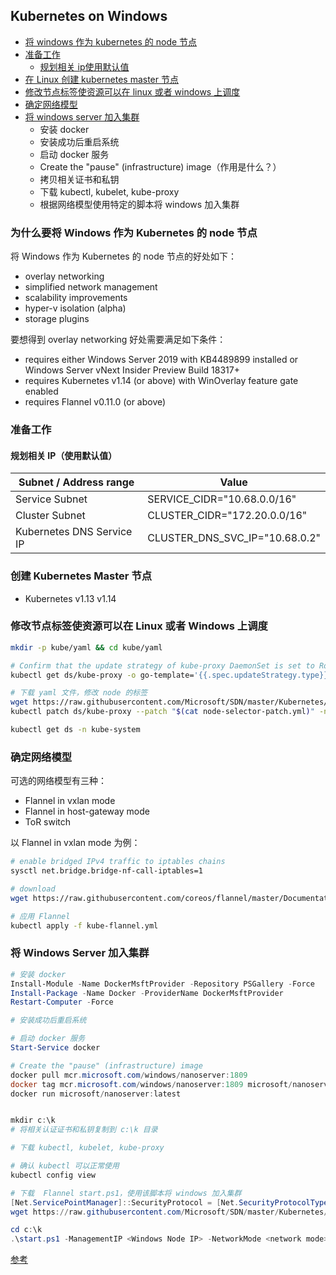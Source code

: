 ## Kubernetes on Windows

- [将 windows 作为 kubernetes 的 node 节点](#为什么要将-windows-作为-kubernetes-的-node-节点)
- [准备工作](#准备工作)
	- [规划相关 ip使用默认值](#规划相关-ip使用默认值)
- [在 Linux 创建 kubernetes master 节点](#创建-kubernetes-master-节点)
- [修改节点标签使资源可以在 linux 或者 windows 上调度](#修改节点标签使资源可以在-linux-或者-windows-上调度)
- [确定网络模型](#确定网络模型)
- [将 windows server 加入集群](#将-windows-server-加入集群)
	- 安装 docker
	- 安装成功后重启系统
	- 启动 docker 服务
	- Create the "pause" (infrastructure) image（作用是什么？）
	- 拷贝相关证书和私钥
	- 下载 kubectl, kubelet, kube-proxy
	- 根据网络模型使用特定的脚本将 windows 加入集群

### 为什么要将 Windows 作为 Kubernetes 的 node 节点

将 Windows 作为 Kubernetes 的 node 节点的好处如下：

* overlay networking
* simplified network management
* scalability improvements
* hyper-v isolation (alpha)
* storage plugins

要想得到 overlay networking 好处需要满足如下条件：

* requires either Windows Server 2019 with KB4489899 installed or Windows Server vNext Insider Preview Build 18317+
* requires Kubernetes v1.14 (or above) with WinOverlay feature gate enabled
* requires Flannel v0.11.0 (or above)

### 准备工作

#### 规划相关 IP（使用默认值）

| Subnet / Address range    | Value                          |
| ------------------------- | ------------------------------ |
| Service Subnet            | SERVICE_CIDR="10.68.0.0/16"    |
| Cluster Subnet            | CLUSTER_CIDR="172.20.0.0/16"   |
| Kubernetes DNS Service IP | CLUSTER_DNS_SVC_IP="10.68.0.2" |

### 创建 Kubernetes Master 节点

* Kubernetes v1.13  v1.14

### 修改节点标签使资源可以在 Linux 或者 Windows 上调度

```bash
mkdir -p kube/yaml && cd kube/yaml

# Confirm that the update strategy of kube-proxy DaemonSet is set to RollingUpdate:
kubectl get ds/kube-proxy -o go-template='{{.spec.updateStrategy.type}}{{"\n"}}' --namespace=kube-system

# 下载 yaml 文件，修改 node 的标签
wget https://raw.githubusercontent.com/Microsoft/SDN/master/Kubernetes/flannel/l2bridge/manifests/node-selector-patch.yml
kubectl patch ds/kube-proxy --patch "$(cat node-selector-patch.yml)" -n=kube-system

kubectl get ds -n kube-system
```

### 确定网络模型

可选的网络模型有三种：

* Flannel in vxlan mode
* Flannel in host-gateway mode
* ToR switch

以 Flannel in vxlan mode 为例：

```bash
# enable bridged IPv4 traffic to iptables chains
sysctl net.bridge.bridge-nf-call-iptables=1

# download
wget https://raw.githubusercontent.com/coreos/flannel/master/Documentation/kube-flannel.yml

# 应用 Flannel
kubectl apply -f kube-flannel.yml

```

### 将 Windows Server 加入集群

```PowerShell
# 安装 docker
Install-Module -Name DockerMsftProvider -Repository PSGallery -Force
Install-Package -Name Docker -ProviderName DockerMsftProvider
Restart-Computer -Force

# 安装成功后重启系统

# 启动 docker 服务
Start-Service docker

# Create the "pause" (infrastructure) image
docker pull mcr.microsoft.com/windows/nanoserver:1809
docker tag mcr.microsoft.com/windows/nanoserver:1809 microsoft/nanoserver:latest
docker run microsoft/nanoserver:latest


mkdir c:\k
# 将相关认证证书和私钥复制到 c:\k 目录

# 下载 kubectl, kubelet, kube-proxy

# 确认 kubectl 可以正常使用
kubectl config view

# 下载  Flannel start.ps1，使用该脚本将 windows 加入集群
[Net.ServicePointManager]::SecurityProtocol = [Net.SecurityProtocolType]::Tls12
wget https://raw.githubusercontent.com/Microsoft/SDN/master/Kubernetes/flannel/start.ps1 -o c:\k\start.ps1

cd c:\k
.\start.ps1 -ManagementIP <Windows Node IP> -NetworkMode <network mode>  -ClusterCIDR <Cluster CIDR> -ServiceCIDR <Service CIDR> -KubeDnsServiceIP <Kube-dns Service IP> -LogDir <Log directory>

```

[参考](https://docs.microsoft.com/en-us/virtualization/windowscontainers/kubernetes/getting-started-kubernetes-windows)